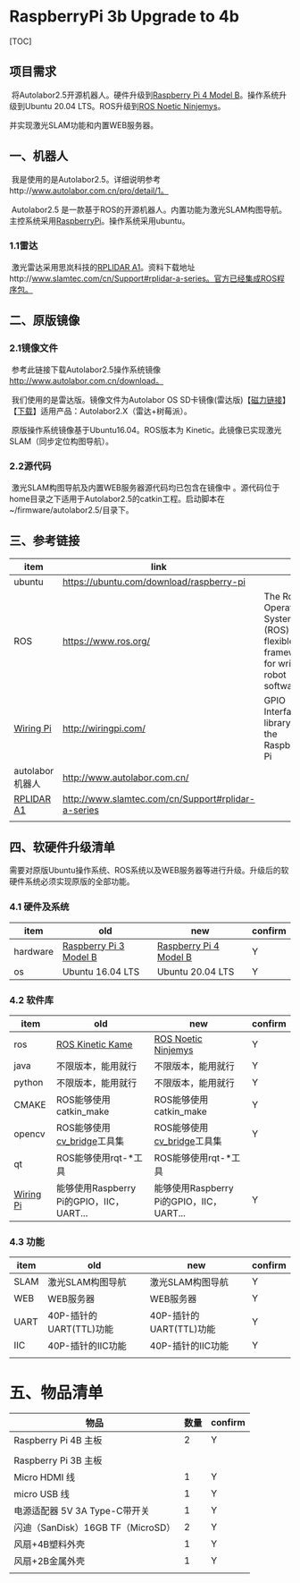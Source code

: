 # RaspberryPi 3b  Upgrade to 4b

[TOC]

## 项目需求

​		将Autolabor2.5开源机器人。硬件升级到[Raspberry Pi 4 Model B](https://www.raspberrypi.org/products/raspberry-pi-4-model-b/)。操作系统升级到Ubuntu 20.04 LTS。ROS升级到[ROS Noetic Ninjemys](http://wiki.ros.org/noetic/Installation)。

并实现激光SLAM功能和内置WEB服务器。

## 一、机器人

​		我是使用的是Autolabor2.5。详细说明参考http://www.autolabor.com.cn/pro/detail/1。

​		Autolabor2.5 是一款基于ROS的开源机器人。内置功能为激光SLAM构图导航。主控系统采用[RaspberryPi](https://www.raspberrypi.org/)。操作系统采用ubuntu。	

### 1.1雷达

​		激光雷达采用思岚科技的[RPLIDAR A1](http://www.slamtec.com/cn/Lidar/A1)。资料下载地址http://www.slamtec.com/cn/Support#rplidar-a-series。官方已经集成ROS程序包。

## 二、原版镜像

### 2.1镜像文件

​		参考此链接下载Autolabor2.5操作系统镜像 http://www.autolabor.com.cn/download。

​		我们使用的是雷达版。镜像文件为Autolabor OS SD卡镜像(雷达版)【[磁力链接](magnet:?xt=urn:btih:A7E6C8B0AE6255ECB76BB63A8B0C204E9E327513&dn=autolaborOS20180117.zip&tr=udp%3a%2f%2f172.104.100.32%3a9090&tr=udp%3a%2f%2f192.144.142.81%3a9090&tr=udp%3a%2f%2ftracker.coppersurfer.tk%3a6969%2fannounce&tr=udp%3a%2f%2ftracker.open-internet.nl%3a6969%2fannounce&tr=udp%3a%2f%2ftracker.skyts.net%3a6969%2fannounce&tr=udp%3a%2f%2ftracker.piratepublic.com%3a1337%2fannounce&tr=udp%3a%2f%2ftracker.opentrackr.org%3a1337%2fannounce&tr=udp%3a%2f%2f9.rarbg.to%3a2710%2fannounce&tr=udp%3a%2f%2fpublic.popcorn-tracker.org%3a6969%2fannounce&tr=udp%3a%2f%2fwambo.club%3a1337%2fannounce&tr=udp%3a%2f%2ftracker4.itzmx.com%3a2710%2fannounce&tr=udp%3a%2f%2ftracker1.wasabii.com.tw%3a6969%2fannounce&tr=udp%3a%2f%2ftracker.zer0day.to%3a1337%2fannounce&tr=udp%3a%2f%2ftracker.xku.tv%3a6969%2fannounce&tr=udp%3a%2f%2ftracker.vanitycore.co%3a6969%2fannounce&tr=udp%3a%2f%2fipv4.tracker.harry.lu%3a80%2fannounce&tr=udp%3a%2f%2finferno.demonoid.pw%3a3418%2fannounce&tr=udp%3a%2f%2fopen.facedatabg.net%3a6969%2fannounce&tr=udp%3a%2f%2fmgtracker.org%3a6969%2fannounce&tr=udp%3a%2f%2ftracker.mg64.net%3a6969%2fannounce&tr=udp%3a%2f%2fthetracker.org%3a80%2fannounce&tr=udp%3a%2f%2ftracker.tiny-vps.com%3a6969%2fannounce&tr=udp%3a%2f%2fp4p.arenabg.com%3a1337%2fannounce&tr=udp%3a%2f%2fopen.stealth.si%3a80%2fannounce&tr=udp%3a%2f%2fexplodie.org%3a6969%2fannounce&tr=udp%3a%2f%2fbt.xxx-tracker.com%3a2710%2fannounce&tr=udp%3a%2f%2ftracker.internetwarriors.net%3a1337%2fannounce&tr=udp%3a%2f%2ftracker.grepler.com%3a6969%2fannounce&tr=udp%3a%2f%2ftracker.files.fm%3a6969%2fannounce&tr=udp%3a%2f%2ftracker.dler.org%3a6969%2fannounce&tr=udp%3a%2f%2ftracker.desu.sh%3a6969%2fannounce&tr=udp%3a%2f%2ftracker.cypherpunks.ru%3a6969%2fannounce&tr=http%3a%2f%2ftracker.city9x.com%3a2710%2fannounce&tr=http%3a%2f%2fretracker.mgts.by%3a80%2fannounce&tr=udp%3a%2f%2ft.agx.co%3a61655%2fannounce&tr=udp%3a%2f%2fsd-95.allfon.net%3a2710%2fannounce&tr=udp%3a%2f%2fsantost12.xyz%3a6969%2fannounce&tr=udp%3a%2f%2fsandrotracker.biz%3a1337%2fannounce&tr=udp%3a%2f%2fretracker.nts.)】 【[下载](http://192.144.142.81/autolaborOS20180117.zip)】适用产品：Autolabor2.X（雷达+树莓派）。

​		原版操作系统镜像基于Ubuntu16.04。ROS版本为 Kinetic。此镜像已实现激光SLAM（同步定位构图导航）。

### 2.2源代码

​		激光SLAM构图导航及内置WEB服务器源代码均已包含在镜像中 。源代码位于home目录之下适用于Autolabor2.5的catkin工程。启动脚本在~/firmware/autolabor2.5/目录下。

## 三、参考链接

| item                                             | link                                               |                                                              |
| ------------------------------------------------ | -------------------------------------------------- | ------------------------------------------------------------ |
| ubuntu                                           | https://ubuntu.com/download/raspberry-pi           |                                                              |
| ROS                                              | https://www.ros.org/                               | The Robot Operating System (ROS) is a flexible framework for writing robot software |
| [Wiring Pi](http://wiringpi.com/)                | http://wiringpi.com/                               | GPIO Interface library for the Raspberry Pi                  |
| autolabor 机器人                                 | http://www.autolabor.com.cn/                       |                                                              |
| [RPLIDAR A1](http://www.slamtec.com/cn/Lidar/A1) | http://www.slamtec.com/cn/Support#rplidar-a-series |                                                              |
|                                                  |                                                    |                                                              |

## 四、软硬件升级清单

​		需要对原版Ubuntu操作系统、ROS系统以及WEB服务器等进行升级。升级后的软硬件系统必须实现原版的全部功能。

### 4.1 硬件及系统

| item     | old                                                          | new                                                          | confirm |
| -------- | ------------------------------------------------------------ | ------------------------------------------------------------ | ------- |
| hardware | [Raspberry Pi 3 Model B](https://www.raspberrypi.org/products/raspberry-pi-3-model-b/) | [Raspberry Pi 4 Model B](https://www.raspberrypi.org/products/raspberry-pi-4-model-b/) | Y       |
| os       | Ubuntu 16.04 LTS                                             | Ubuntu 20.04 LTS                                             | Y       |

### 4.2 软件库

| item                              | old                                                          | new                                                          | confirm |
| --------------------------------- | ------------------------------------------------------------ | ------------------------------------------------------------ | ------- |
| ros                               | [ROS Kinetic Kame](http://wiki.ros.org/kinetic/Installation) | [ROS Noetic Ninjemys](http://wiki.ros.org/noetic/Installation) | Y       |
| java                              | 不限版本，能用就行                                           | 不限版本，能用就行                                           | Y       |
| python                            | 不限版本，能用就行                                           | 不限版本，能用就行                                           | Y       |
| CMAKE                             | ROS能够使用catkin_make                                       | ROS能够使用catkin_make                                       | Y       |
| opencv                            | ROS能够使用[cv_bridge](http://wiki.ros.org/action/fullsearch/cv_bridge?action=fullsearch&context=180&value=linkto%3A"cv_bridge")工具集 | ROS能够使用[cv_bridge](http://wiki.ros.org/action/fullsearch/cv_bridge?action=fullsearch&context=180&value=linkto%3A"cv_bridge")工具集 | Y       |
| qt                                | ROS能够使用rqt-*工具                                         | ROS能够使用rqt-*工具                                         |         |
| [Wiring Pi](http://wiringpi.com/) | 能够使用Raspberry Pi的GPIO，IIC，UART...                     | 能够使用Raspberry Pi的GPIO，IIC，UART...                     | Y       |

### 4.3 功能

| item | old                     | new                     | confirm |
| ---- | ----------------------- | ----------------------- | ------- |
| SLAM | 激光SLAM构图导航        | 激光SLAM构图导航        | Y       |
| WEB  | WEB服务器               | WEB服务器               | Y       |
| UART | 40P-插针的UART(TTL)功能 | 40P-插针的UART(TTL)功能 | Y       |
| IIC  | 40P-插针的IIC功能       | 40P-插针的IIC功能       | Y       |
|      |                         |                         |         |

# 五、物品清单

| 物品                              | 数量 | confirm |
| --------------------------------- | ---- | ------- |
| Raspberry Pi 4B 主板              | 2    | Y       |
|                                   |      |         |
| Raspberry Pi 3B 主板              |      |         |
| Micro HDMI 线                     | 1    | Y       |
| micro USB 线                      | 1    | Y       |
| 电源适配器 5V 3A Type-C带开关     | 1    | Y       |
| 闪迪（SanDisk）16GB TF（MicroSD） | 2    | Y       |
| 风扇+4B塑料外壳                   | 1    | Y       |
| 风扇+2B金属外壳                   | 1    | Y       |
|                                   |      |         |

